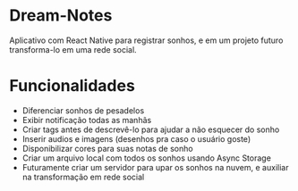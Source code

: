 # Dream-Notes
Aplicativo com React Native para registrar sonhos, e em um projeto futuro transforma-lo em uma rede social.
# Funcionalidades
<ul>
  <li>Diferenciar sonhos de pesadelos </li>
  <li>Exibir notificação todas as manhãs </li>
  <li>Criar tags antes de descrevê-lo para ajudar a não esquecer do sonho </li>
  <li>Inserir audios e imagens (desenhos pra caso o usuário goste) </li>
  <li>Disponibilizar cores para suas notas de sonho</li>
  <li>Criar um arquivo local com todos os sonhos usando Async Storage</li>
  <li>Futuramente criar um servidor para upar os sonhos na nuvem, e auxiliar na transformação em rede social</li>
</ul>
